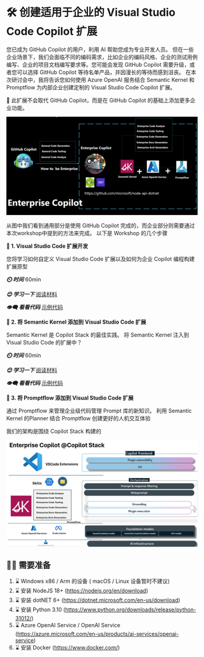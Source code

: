 # **🛠️ 创建适用于企业的 Visual Studio Code Copilot 扩展**

您已成为 GitHub Copilot 的用户，利用 AI 帮助您成为专业开发人员。 但在一些企业场景下，我们会面临不同的编码需求，比如企业的编码风格、企业的测试用例编写、企业的项目文档编写要求等。您可能会发现 GitHub Copilot 需要升级，或者您可以选择 GitHub Copilot 等待名单产品，并因漫长的等待而感到沮丧。 在本次研讨会中，我将告诉您如何使用 Azure OpenAI 服务结合 Semantic Kernel 和 Promptflow 为内部企业创建定制的 Visual Studio Code Copilot 扩展。

👀 此扩展不会取代 GitHub Copilot，而是在 GitHub Copilot 的基础上添加更多企业功能。

![image](/imgs/00/01.png)

从图中我们看到通用部分是使用 GitHub Copilot 完成的，而企业部分则需要通过本次workshop中提到的方法来完成。 以下是 Workshop 的几个步骤

**👣 1. Visual Studio Code 扩展开发**

您将学习如何自定义 Visual Studio Code 扩展以及如何为企业 Copilot 编程构建扩展原型


***⏲️ 时间***  60min

***😊 学习一下*** [阅读材料](./workshop/01/README.zh-cn.md)

***👁️‍🗨️ 看看代码*** [示例代码](./code/01)

**👣 2. 将 Semantic Kernel 添加到 Visual Studio Code 扩展**

Semantic Kernel 是 Copilot Stack 的最佳实践。 将 Semantic Kernel 注入到 Visual Studio Code 的扩展中？

***⏲️ 时间***  60min

***😊 学习一下*** [阅读材料](./workshop/02/README.zh-cn.md)

***👁️‍🗨️ 看看代码*** [示例代码](./code/02)


**👣 3. 将 Promptflow 添加到 Visual Studio Code 扩展**

通过 Promptflow 来管理企业级代码管理 Prompt 库的新知识。 利用 Semantic Kernel 的Planner 结合 Promptflow 创建更好的人机交互体验

我们的架构是围绕 Copilot Stack 构建的

![image](/imgs/00/02.png)


## **🫵🫵 需要准备**

1. ⌛ Windows x86 / Arm 的设备 ( macOS / Linux 设备暂时不建议)
2. ⌛ 安装 NodeJS 18+ (https://nodejs.org/en/download)
3. ⌛ 安装 dotNET 6+ (https://dotnet.microsoft.com/en-us/download)
4. ⌛ 安装 Python 3.10 (https://www.python.org/downloads/release/python-31012/) 
5. ⌛ Azure OpenAI Service / OpenAI Service (https://azure.microsoft.com/en-us/products/ai-services/openai-service)
6. ⌛ 安装 Docker (https://www.docker.com/)